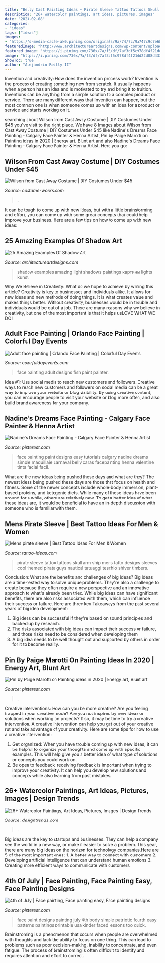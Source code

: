```yaml
---
title: "Belly Cast Painting Ideas ~ Pirate Sleeve Tattoo Tattoos Skull Arm Ship Mens Tatto Designs Sleeves Cool Themed Pirata Guys Nautical Tatuaggi Teschio Shiver Timbers"
description: "26+ watercolor paintings, art ideas, pictures, images"
date: "2023-02-08"
categories:
- "ideas"
tags: ["ideas"]
images:
- "https://s-media-cache-ak0.pinimg.com/originals/9a/74/7c/9a747c9c7e6becf1909758ebff5922b4.jpg"
featuredImage: "http://www.architectureartdesigns.com/wp-content/uploads/2013/03/colorful.png"
featured_image: "https://i.pinimg.com/736x/7a/f3/df/7af3df5c978df4f21dd22d08d43304ad--face-paintings-calgary.jpg"
image: "https://i.pinimg.com/736x/7a/f3/df/7af3df5c978df4f21dd22d08d43304ad--face-paintings-calgary.jpg"
ShowToc: true
author: "Alejandrin Reilly II"
---
```



Invention and creativity: How does the invention process work?
Invention is the process of creating something new from scratch. It usually happens when a person has an idea and is motivated to try and bring it to fruition. Inventions can be anything from a simple solution to a complex product or service. There are many different ways that Invention can happen, but the most common one is when someone comes up with an idea for a product or service and starts working on it.

	

		
searching about Wilson from Cast Away Costume | DIY Costumes Under $45 you've visit to the right place. We have 8 Images about Wilson from Cast Away Costume | DIY Costumes Under $45 like Nadine&#039;s Dreams Face Painting - Calgary Face Painter &amp; Henna Artist, Pin by Paige Marotti on Painting ideas in 2020 | Energy art, Blunt art and also Nadine&#039;s Dreams Face Painting - Calgary Face Painter &amp; Henna Artist. Here you go:
		
    
## Wilson From Cast Away Costume | DIY Costumes Under $45

<img loading=lazy src="https://photos.costume-works.com/full/wilson_from_cast_away3.jpg" onerror="this.onerror=null;this.src='https://tse4.mm.bing.net/th?id=OIP.gCC2QygGyg2zHIQtFpjg4gHaLU&amp;pid=15.1';" alt="Wilson from Cast Away Costume | DIY Costumes Under $45">

_Source: costume-works.com_

>. 

	

It can be tough to come up with new ideas, but with a little brainstorming and effort, you can come up with some great concepts that could help improve your business. Here are a few tips on how to come up with new ideas: 

    
## 25 Amazing Examples Of Shadow Art

<img loading=lazy src="http://www.architectureartdesigns.com/wp-content/uploads/2013/03/colorful.png" onerror="this.onerror=null;this.src='https://tse1.mm.bing.net/th?id=OIP.40-3q0DlyAgIP9MjLdCjSwHaHa&amp;pid=15.1';" alt="25 Amazing Examples Of Shadow Art">

_Source: architectureartdesigns.com_

>shadow examples amazing light shadows paintings картины lights kunst. 

	

Why We Believe in Creativity: What do we hope to achieve by writing this article?
Creativity is key to businesses and individuals alike. It allows for new ideas and new methods of doing things. It is what creates value and makes things better. Without creativity, businesses would be in trouble and individuals would be out of a job. There are many reasons why we believe in creativity, but one of the most important is that it helps usLOVE WHAT WE DO!

    
## Adult Face Painting | Orlando Face Painting | Colorful Day Events

<img loading=lazy src="https://colorfuldayevents.com/wp-content/florida-face-painter/face-painter/IMG_1649.jpeg" onerror="this.onerror=null;this.src='https://tse3.mm.bing.net/th?id=OIP.Y-HadsP0B8Uw0n9DydJCZAHaJ4&amp;pid=15.1';" alt="Adult face painting | Orlando Face Painting | Colorful Day Events">

_Source: colorfuldayevents.com_

>face painting adult designs fish paint painter. 

	

Idea #1: Use social media to reach new customers and followers.
Creative ways to reach new customers and followers on social media can be a great way to improve your website or blog visibility. By using creative content, you can encourage people to visit your website or blog more often, and also build brand awareness for your company.

    
## Nadine&#039;s Dreams Face Painting - Calgary Face Painter &amp; Henna Artist

<img loading=lazy src="https://i.pinimg.com/736x/7a/f3/df/7af3df5c978df4f21dd22d08d43304ad--face-paintings-calgary.jpg" onerror="this.onerror=null;this.src='https://tse2.mm.bing.net/th?id=OIP.ypa6abwUPvEfVY48lpqVRgHaLH&amp;pid=15.1';" alt="Nadine&#039;s Dreams Face Painting - Calgary Face Painter &amp; Henna Artist">

_Source: pinterest.com_

>face painting paint designs easy tutorials calgary nadine dreams simple maquillaje carnaval belly caras facepainting henna valentine tinta facial facil. 

	

What are the new ideas being pushed these days and what are they?
The newest ideas being pushed these days are those that focus on health and fitness. Some of the newer concepts include whole-body immersion, plant-based proteins, and ketogenic diets. While many of these ideas have been around for a while, others are relatively new. To get a better idea of what these ideas are, it would be beneficial to have an in-depth discussion with someone who is familiar with them.

    
## Mens Pirate Sleeve | Best Tattoo Ideas For Men &amp; Women

<img loading=lazy src="https://tattoo-ideas.com/wp-content/uploads/2018/05/pirate-sleeve-tattoo-768x960.jpg" onerror="this.onerror=null;this.src='https://tse3.mm.bing.net/th?id=OIP.DY2Ib2FcaxYVcX5M9NLqJQHaJQ&amp;pid=15.1';" alt="Mens pirate sleeve | Best Tattoo Ideas For Men &amp; Women">

_Source: tattoo-ideas.com_

>pirate sleeve tattoo tattoos skull arm ship mens tatto designs sleeves cool themed pirata guys nautical tatuaggi teschio shiver timbers. 

	

Conclusion: What are the benefits and challenges of big ideas?
Big ideas are a time-tested way to solve unique problems. They're also a challenge to create because they often require a new perspective and an innovative approach to what's already been tried. While big ideas can have significant benefits, there are also risks associated with them, which can influence their success or failure. Here are three key Takeaways from the past several years of big idea development: 
1. Big ideas can be successful if they're based on sound principles and backed up by research.
2. The risks associated with big ideas can impact their success or failure, and those risks need to be considered when developing them.
3. A big idea needs to be well thought out and supported by others in order for it to become reality.

    
## Pin By Paige Marotti On Painting Ideas In 2020 | Energy Art, Blunt Art

<img loading=lazy src="https://i.pinimg.com/736x/e2/4d/02/e24d02f8e701c1a5de247dbdbb863dac.jpg" onerror="this.onerror=null;this.src='https://tse4.mm.bing.net/th?id=OIP.Va-JoDK0VoTYO0UCA9Fo5AHaJ4&amp;pid=15.1';" alt="Pin by Paige Marotti on Painting ideas in 2020 | Energy art, Blunt art">

_Source: pinterest.com_

>. 

	

Creative interventions: How can you be more creative?
Are you feeling trapped in your creative mode? Are you not inspired by new ideas or solutions when working on projects? If so, it may be time to try a creative intervention. A creative intervention can help you get out of your creative rut and take advantage of your creativity. Here are some tips for how to use a creative intervention: 
1. Get organized: When you have trouble coming up with new ideas, it can be helpful to organize your thoughts and come up with specific examples. This will help give you a better idea of what type of solutions or concepts you could work on. 
2. Be open to feedback: receiving feedback is important when trying to improve your creativity. It can help you develop new solutions and concepts while also learning from past mistakes. 

    
## 26+ Watercolor Paintings, Art Ideas, Pictures, Images | Design Trends

<img loading=lazy src="https://images.designtrends.com/wp-content/uploads/2016/03/08115624/Countryside-Nature-Painting.jpg" onerror="this.onerror=null;this.src='https://tse1.mm.bing.net/th?id=OIP.pbCzI1LI_Q7nljlWfi5ELwHaFO&amp;pid=15.1';" alt="26+ Watercolor Paintings, Art Ideas, Pictures, Images | Design Trends">

_Source: designtrends.com_

>. 

	

Big ideas are the key to startups and businesses. They can help a company see the world in a new way, or make it easier to solve a problem. This year, there are many big ideas on the horizon for technology companies.Here are 5 of the most important ones: 1. A better way to connect with customers 2. Developing artificial intelligence that can understand human emotions 3. Creating more efficient ways to communicate with customers 
    
## 4th Of July | Face Painting, Face Painting Easy, Face Painting Designs

<img loading=lazy src="https://s-media-cache-ak0.pinimg.com/originals/9a/74/7c/9a747c9c7e6becf1909758ebff5922b4.jpg" onerror="this.onerror=null;this.src='https://tse2.mm.bing.net/th?id=OIP.S2c7VKteFUBd2sQt0-5eEwHaJ4&amp;pid=15.1';" alt="4th of July | Face painting, Face painting easy, Face painting designs">

_Source: pinterest.com_

>face paint designs painting july 4th body simple patriotic fourth easy patterns paintings printable usa kinder faced lessons too quick. 

	

Brainstroming is a phenomenon that occurs when people are overwhelmed with thoughts and lack the ability to focus on one thing. This can lead to problems such as poor decision-making, inability to concentrate, and even fatigue. The process of brainstroming is often difficult to identify and requires attention and effort to correct.

